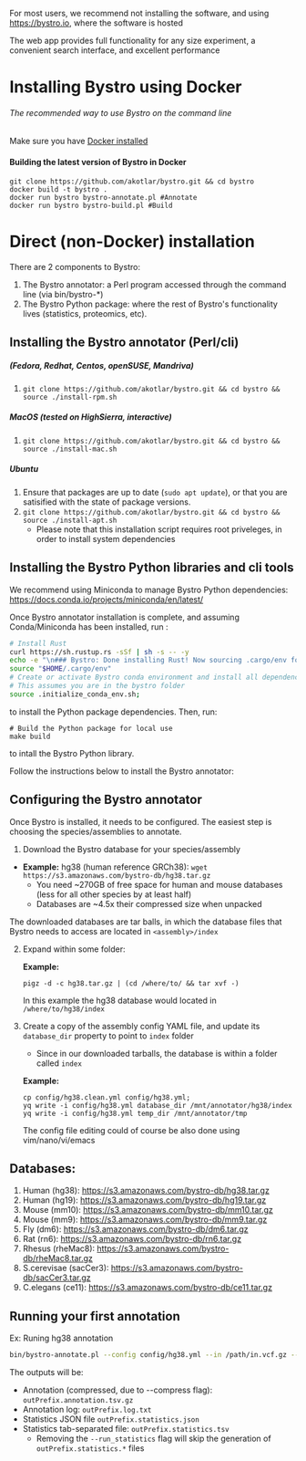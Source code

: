For most users, we recommend not installing the software, and using https://bystro.io, where the software is hosted

The web app provides full functionality for any size experiment, a convenient search interface, and excellent performance

# Installing Bystro using Docker

###### The recommended way to use Bystro on the command line

Make sure you have [Docker installed](https://store.docker.com/search?type=edition&offering=community)

#### Building the latest version of Bystro in Docker

```
git clone https://github.com/akotlar/bystro.git && cd bystro
docker build -t bystro .
docker run bystro bystro-annotate.pl #Annotate
docker run bystro bystro-build.pl #Build
```

# Direct (non-Docker) installation

There are 2 components to Bystro:
 1. The Bystro annotator: a Perl program accessed through the command line (via bin/bystro-*)
 2. The Bystro Python package: where the rest of Bystro's functionality lives (statistics, proteomics, etc).

## Installing the Bystro annotator (Perl/cli)

##### (Fedora, Redhat, Centos, openSUSE, Mandriva)

1.  `git clone https://github.com/akotlar/bystro.git && cd bystro && source ./install-rpm.sh`

##### MacOS (tested on HighSierra, interactive)

1.  `git clone https://github.com/akotlar/bystro.git && cd bystro && source ./install-mac.sh`

##### Ubuntu
1.  Ensure that packages are up to date (`sudo apt update`), or that you are satisified with the state of package versions.
2.  `git clone https://github.com/akotlar/bystro.git && cd bystro && source ./install-apt.sh`
    - Please note that this installation script requires root priveleges, in order to install system dependencies

## Installing the Bystro Python libraries and cli tools

We recommend using Miniconda to manage Bystro Python dependencies: https://docs.conda.io/projects/miniconda/en/latest/

Once Bystro annotator installation is complete, and assuming Conda/Miniconda has been installed, run :

```sh
# Install Rust
curl https://sh.rustup.rs -sSf | sh -s -- -y
echo -e "\n### Bystro: Done installing Rust! Now sourcing .cargo/env for use in the current shell ###\n"
source "$HOME/.cargo/env"
# Create or activate Bystro conda environment and install all dependencies
# This assumes you are in the bystro folder
source .initialize_conda_env.sh;
```

to install the Python package dependencies. Then, run:
```
# Build the Python package for local use
make build
```

to intall the Bystro Python library.

Follow the instructions below to install the Bystro annotator:

## Configuring the Bystro annotator

Once Bystro is installed, it needs to be configured. The easiest step is choosing the species/assemblies to annotate.

1. Download the Bystro database for your species/assembly

- **Example:** hg38 (human reference GRCh38): `wget https://s3.amazonaws.com/bystro-db/hg38.tar.gz`</strong>
  - You need ~270GB of free space for human and mouse databases (less for all other species by at least half)
  - Databases are ~4.5x their compressed size when unpacked

The downloaded databases are tar balls, in which the database files that Bystro needs to access are located in `<assembly>/index`

2. Expand within some folder:

   **Example:**

   ```shell
   pigz -d -c hg38.tar.gz | (cd /where/to/ && tar xvf -)
   ```

   In this example the hg38 database would located in `/where/to/hg38/index`

3. Create a copy of the assembly config YAML file, and update its `database_dir` property to point to `index` folder

   - Since in our downloaded tarballs, the database is within a folder called `index`

   **Example:**

   ```shell
   cp config/hg38.clean.yml config/hg38.yml;
   yq write -i config/hg38.yml database_dir /mnt/annotator/hg38/index
   yq write -i config/hg38.yml temp_dir /mnt/annotator/tmp
   ```

   The config file editing could of course be also done using vim/nano/vi/emacs

## Databases:

1. Human (hg38): https://s3.amazonaws.com/bystro-db/hg38.tar.gz
2. Human (hg19): https://s3.amazonaws.com/bystro-db/hg19.tar.gz
3. Mouse (mm10): https://s3.amazonaws.com/bystro-db/mm10.tar.gz
4. Mouse (mm9): https://s3.amazonaws.com/bystro-db/mm9.tar.gz
5. Fly (dm6): https://s3.amazonaws.com/bystro-db/dm6.tar.gz
6. Rat (rn6): https://s3.amazonaws.com/bystro-db/rn6.tar.gz
7. Rhesus (rheMac8): https://s3.amazonaws.com/bystro-db/rheMac8.tar.gz
8. S.cerevisae (sacCer3): https://s3.amazonaws.com/bystro-db/sacCer3.tar.gz
9. C.elegans (ce11): https://s3.amazonaws.com/bystro-db/ce11.tar.gz

## Running your first annotation

Ex: Runing hg38 annotation

```sh
bin/bystro-annotate.pl --config config/hg38.yml --in /path/in.vcf.gz --out /path/outPrefix --run_statistics [0,1] --compress
```

The outputs will be:

- Annotation (compressed, due to --compress flag): `outPrefix.annotation.tsv.gz`
- Annotation log: `outPrefix.log.txt`
- Statistics JSON file `outPrefix.statistics.json`
- Statistics tab-separated file: `outPrefix.statistics.tsv`
  - Removing the `--run_statistics` flag will skip the generation of `outPrefix.statistics.*` files

